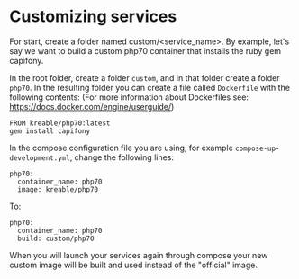# Customizing services

For start, create a folder named custom/<service_name>. By example, let's say we want to build a custom php70 container that installs the ruby gem capifony.

In the root folder, create a folder `custom`, and in that folder create a folder `php70`. In the resulting folder you can create a file called `Dockerfile` with the following contents: (For more information about Dockerfiles see: https://docs.docker.com/engine/userguide/)

    FROM kreable/php70:latest
    gem install capifony
    
In the compose configuration file you are using, for example `compose-up-development.yml`, change the following lines:

    php70:
      container_name: php70
      image: kreable/php70
      
To:

    php70:
      container_name: php70
      build: custom/php70

When you will launch your services again through compose your new custom image will be built and used instead of the "official" image.
